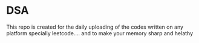 # DSA
This repo is created for the daily uploading of the codes written on any platform specially leetcode....  and to make your memory sharp and helathy                   
